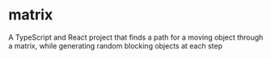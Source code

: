# matrix
 A TypeScript and React project that finds a path for a moving object through a matrix, while generating random blocking objects at each step
